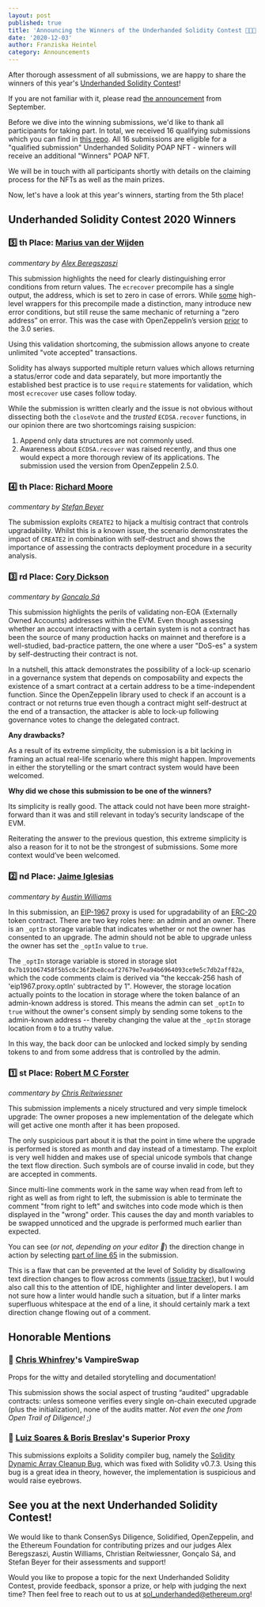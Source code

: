 ```yaml
---
layout: post
published: true
title: 'Announcing the Winners of the Underhanded Solidity Contest 👨‍💻🏅'
date: '2020-12-03'
author: Franziska Heintel
category: Announcements
---
```


After thorough assessment of all submissions, we are happy to share the winners of this year's [Underhanded Solidity Contest](https://underhanded.soliditylang.org/)!

If you are not familiar with it, please read [the announcement](https://blog.soliditylang.org/2020/09/21/solidity-underhanded-contest/) from September.

Before we dive into the winning submissions, we'd like to thank all participants for taking part. In total, we received 16 qualifying submissions which you can find in [this repo](https://github.com/ethereum/solidity-underhanded-contest/tree/master/submissions_2020). All 16 submissions are eligible for a "qualified submission" Underhanded Solidity POAP NFT - winners will receive an additional "Winners" POAP NFT.

We will be in touch with all participants shortly with details on the claiming process for the NFTs as well as the main prizes.

Now, let's have a look at this year's winners, starting from the 5th place!

## Underhanded Solidity Contest 2020 Winners

### 5️⃣ th Place: [Marius van der Wijden](https://github.com/ethereum/solidity-underhanded-contest/tree/master/2020/submissions_2020/submission14_MariusVanDerWijden)

_commentary by [Alex Beregszaszi](https://twitter.com/alexberegszaszi)_

This submission highlights the need for clearly distinguishing error conditions from return values. The `ecrecover` precompile has a single output, the address, which is set to zero in case of errors. While [some](https://gist.github.com/axic/5b33912c6f61ae6fd96d6c4a47afde6d) high-level wrappers for this precompile made a distinction, many introduce new error conditions, but still reuse the same mechanic of returning a “zero address” on error. This was the case with OpenZeppelin’s version [prior](https://github.com/OpenZeppelin/openzeppelin-contracts/blob/v2.5.0/contracts/cryptography/ECDSA.sol) to the 3.0 series.

Using this validation shortcoming, the submission allows anyone to create unlimited "vote accepted" transactions.

Solidity has always supported multiple return values which allows returning a status/error code and data separately, but more importantly the established best practice is to use `require` statements for validation, which most `ecrecover` use cases follow today.

While the submission is written clearly and the issue is not obvious without dissecting both the `closeVote` and the _trusted_ `ECDSA.recover` functions, in our opinion there are two shortcomings raising suspicion:

1. Append only data structures are not commonly used.
2. Awareness about `ECDSA.recover` was raised recently, and thus one would expect a more thorough review of its applications. The submission used the version from OpenZeppelin 2.5.0.

### 4️⃣ th Place: [Richard Moore](https://github.com/ethereum/solidity-underhanded-contest/tree/master/2020/submissions_2020/submission8_RichardMoore)

_commentary by [Stefan Beyer](https://twitter.com/beyer_st)_

The submission exploits `CREATE2` to hijack a multisig contract that controls upgradability. Whilst this is a known issue, the scenario demonstrates the impact of `CREATE2` in combination with self-destruct and shows the importance of assessing the contracts deployment procedure in a security analysis.

### 3️⃣ rd Place: [Cory Dickson](https://github.com/ethereum/solidity-underhanded-contest/tree/master/2020/submissions_2020/submission1_CoreyDickson)

_commentary by [Goncalo Sá](https://twitter.com/GNSPS)_

This submission highlights the perils of validating non-EOA (Externally Owned Accounts) addresses within the EVM. Even though assessing whether an account interacting with a certain system is not a contract has been the source of many production hacks on mainnet and therefore is a well-studied, bad-practice pattern, the one where a user "DoS-es" a system by self-destructing their contract is not.

In a nutshell, this attack demonstrates the possibility of a lock-up scenario in a governance system that depends on composability and expects the existence of a smart contract at a certain address to be a time-independent function.
Since the OpenZeppelin library used to check if an account is a contract or not returns true even though a contract might self-destruct at the end of a transaction, the attacker is able to lock-up following governance votes to change the delegated contract.

**Any drawbacks?**

As a result of its extreme simplicity, the submission is a bit lacking in framing an actual real-life scenario where this might happen.
Improvements in either the storytelling or the smart contract system would have been welcomed.

**Why did we chose this submission to be one of the winners?**

Its simplicity is really good. The attack could not have been more straight-forward than it was and still relevant in today’s security landscape of the EVM.

Reiterating the answer to the previous question, this extreme simplicity is also a reason for it to not be the strongest of submissions. Some more context would’ve been welcomed.

### 2️⃣ nd Place: [Jaime Iglesias](https://github.com/ethereum/solidity-underhanded-contest/tree/master/2020/submissions_2020/submission4_JaimeIglesias)

_commentary by [Austin Williams](https://twitter.com/onewayfunction)_

In this submission, an [EIP-1967](https://eips.ethereum.org/EIPS/eip-1967) proxy is used for upgradability of an [ERC-20](https://eips.ethereum.org/EIPS/eip-20) token contract. There are two key roles here: an admin and an owner. There is an `_optIn` storage variable that indicates whether or not the owner has consented to an upgrade. The admin should not be able to upgrade unless the owner has set the `_optIn` value to `true`.

The `_optIn` storage variable is stored in storage slot `0x7b191067458f5b5c0c36f2be8ceaf27679e7ea94b6964093ce9e5c7db2aff82a`, which the code comments claim is derived via "the keccak-256 hash of 'eip1967.proxy.optIn' subtracted by 1". However, the storage location actually points to the location in storage where the token balance of an admin-known address is stored. This means the admin can set `_optIn` to `true` without the owner's consent simply by sending some tokens to the admin-known address -- thereby changing the value at the `_optIn` storage location from `0` to a truthy value.

In this way, the back door can be unlocked and locked simply by sending tokens to and from some address that is controlled by the admin.

### 1️⃣ st Place: [Robert M C Forster](https://github.com/ethereum/solidity-underhanded-contest/tree/master/2020/submissions_2020/submission11_RobertMCForster)

_commentary by [Chris Reitwiessner](https://twitter.com/ethchris)_

This submission implements a nicely structured and very simple timelock upgrade: The owner proposes a new implementation of the delegate which will get active one month after it has been proposed.

The only suspicious part about it is that the point in time where the upgrade is performed is stored as month and day instead of a timestamp.
The exploit is very well hidden and makes use of special unicode symbols that change the text flow direction. Such symbols are of course invalid in code, but they are accepted in comments.

Since multi-line comments work in the same way when read from left to right as well as from right to left, the submission is able to terminate the comment "from right to left" and switches into code mode which is then displayed in the "wrong" order. This causes the day and month variables to be swapped unnoticed and the upgrade is performed much earlier than expected.

You can see (_or not, depending on your editor 😬_) the direction change in action by selecting [part of line 65](https://github.com/ethereum/solidity-underhanded-contest/blob/master/submissions_2020/submission11_RobertMCForster/contracts/TimelockUpgrade.sol#L65) in the submission.

This is a flaw that can be prevented at the level of Solidity by disallowing text direction changes to flow across comments ([issue tracker](https://github.com/ethereum/solidity/issues/10254)), but I would also call this to the attention of IDE, highlighter and linter developers. I am not sure how a linter would handle such a situation, but if a linter marks superfluous whitespace at the end of a line, it should certainly mark a text direction change flowing out of a comment.

## Honorable Mentions

### 🦇 [Chris Whinfrey](https://github.com/ethereum/solidity-underhanded-contest/tree/master/2020/submissions_2020/submission15_ChrisWhinfrey)'s VampireSwap

Props for the witty and detailed storytelling and documentation!

This submission shows the social aspect of trusting “audited” upgradable contracts: unless someone verifies every single on-chain executed upgrade (plus the initialization), none of the audits matter. _Not even the one from Open Trail of Diligence! ;)_

### 🐛 [Luiz Soares & Boris Breslav](https://github.com/ethereum/solidity-underhanded-contest/tree/master/2020/submissions_2020/submission9_LuizSoares)'s Superior Proxy

This submissions exploits a Solidity compiler bug, namely the [Solidity Dynamic Array Cleanup Bug](https://blog.soliditylang.org/2020/10/07/solidity-dynamic-array-cleanup-bug/), which was fixed with Solidity v0.7.3. Using this bug is a great idea in theory, however, the implementation is suspicious and would raise eyebrows.

## See you at the next Underhanded Solidity Contest!

We would like to thank ConsenSys Diligence, Solidified, OpenZeppelin, and the Ethereum Foundation for contributing prizes and our judges Alex Beregszaszi, Austin Williams, Christian Reitwiessner, Gonçalo Sá, and Stefan Beyer for their assessments and support!

Would you like to propose a topic for the next Underhanded Solidity Contest, provide feedback, sponsor a prize, or help with judging the next time? Then feel free to reach out to us at sol_underhanded@ethereum.org!

